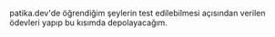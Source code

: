 patika.dev'de öğrendiğim şeylerin test edilebilmesi açısından verilen ödevleri yapıp bu kısımda depolayacağım. 
